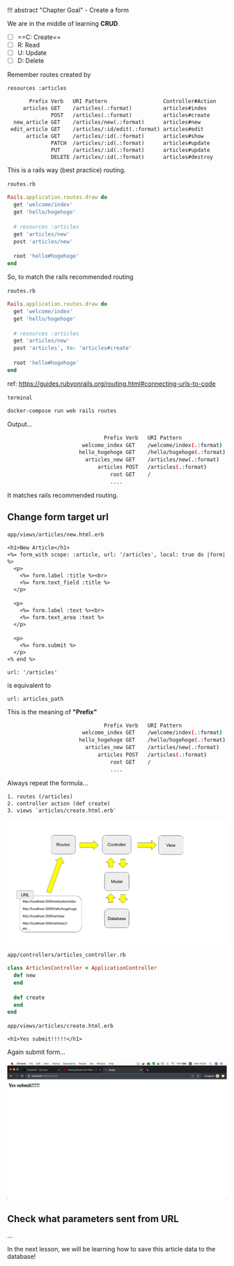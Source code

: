 !!! abstract "Chapter Goal"
    - Create a form

We are in the middle of learning **CRUD**.

* [ ] ==C: Create==
* [ ] R: Read
* [ ] U: Update
* [ ] D: Delete

Remember routes created by
```
resources :articles
```

```hl_lines="3"
       Prefix Verb   URI Pattern                  Controller#Action
     articles GET    /articles(.:format)          articles#index
              POST   /articles(.:format)          articles#create
  new_article GET    /articles/new(.:format)      articles#new
 edit_article GET    /articles/:id/edit(.:format) articles#edit
      article GET    /articles/:id(.:format)      articles#show
              PATCH  /articles/:id(.:format)      articles#update
              PUT    /articles/:id(.:format)      articles#update
              DELETE /articles/:id(.:format)      articles#destroy
```

This is a rails way (best practice) routing.

`routes.rb`
```ruby
Rails.application.routes.draw do
  get 'welcome/index'
  get 'hello/hogehoge'
  
  # resources :articles
  get 'articles/new'
  post 'articles/new'

  root 'hello#hogehoge'
end
```

So, to match the rails recommended routing

`routes.rb`
```ruby
Rails.application.routes.draw do
  get 'welcome/index'
  get 'hello/hogehoge'
  
  # resources :articles
  get 'articles/new'
  post 'articles', to: 'articles#create'

  root 'hello#hogehoge'
end
```
ref: https://guides.rubyonrails.org/routing.html#connecting-urls-to-code

`terminal`
```bash
docker-compose run web rails routes
```

Output...

```bash
                               Prefix Verb   URI Pattern                                                                              Controller#Action
                        welcome_index GET    /welcome/index(.:format)                                                                 welcome#index
                       hello_hogehoge GET    /hello/hogehoge(.:format)                                                                hello#hogehoge
                         articles_new GET    /articles/new(.:format)                                                                  articles#new
                             articles POST   /articles(.:format)                                                                      articles#create
                                 root GET    /                                                                                        hello#hogehoge
                                 ....
```

It matches rails recommended routing.

## Change form target url

`app/views/articles/new.html.erb`
```erb hl_lines="2"
<h1>New Article</h1>
<%= form_with scope: :article, url: '/articles', local: true do |form| %>
  <p>
    <%= form.label :title %><br>
    <%= form.text_field :title %>
  </p>

  <p>
    <%= form.label :text %><br>
    <%= form.text_area :text %>
  </p>

  <p>
    <%= form.submit %>
  </p>
<% end %>
```

```
url: '/articles'
```

is equivalent to 

```
url: articles_path
```

This is the meaning of **"Prefix"**

```bash hl_lines="5"
                               Prefix Verb   URI Pattern                                                                              Controller#Action
                        welcome_index GET    /welcome/index(.:format)                                                                 welcome#index
                       hello_hogehoge GET    /hello/hogehoge(.:format)                                                                hello#hogehoge
                         articles_new GET    /articles/new(.:format)                                                                  articles#new
                             articles POST   /articles(.:format)                                                                      articles#create
                                 root GET    /                                                                                        hello#hogehoge
                                 ....
```

Always repeat the formula...

```
1. routes (/articles)
2. controller action (def create)
3. views `articles/create.html.erb`
```

![rails-flow-diagram.png](../img/rails-guide-basics/rails-flow-diagram.png)

`app/controllers/articles_controller.rb`
```ruby
class ArticlesController < ApplicationController
  def new
  end

  def create
  end
end
```


`app/views/articles/create.html.erb`
```erb
<h1>Yes submit!!!!!</h1>
```

Again submit form...

![yes-submit.png](../img/rails-guide-basics/yes-submit.png)

## Check what parameters sent from URL
...

In the next lesson, we will be learning how to save this article data to the database! 